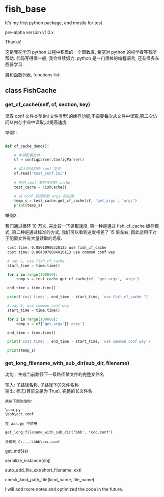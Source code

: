 # fish_base

It's my first python package, and mostly for test. 

pre-alpha version v1.0.x

Thanks!

这是我在学习 python 过程中积累的一个函数库, 希望对 python 的初学者等有所帮助. 代码写得很一般, 我会继续努力.
 python 是一门很棒的编程语言, 还有很多东西要学习.

类和函数列表, functions list:

## class FishCache

### get_cf_cache(self, cf, section, key)

读取 conf 文件类型(ini 文件类型)的缓存功能,不需要每次从文件中读取,第二次访问从内存字典中读取,以提高速度

举例1:

```python

def cf_cache_demo():

    # 申明配置文件
    cf = configparser.ConfigParser()
    
    # 读入测试用的 conf 文件
    cf.read('test_conf.ini')
    
    # 申明 conf 文件使用的 cache
    test_cache = FishCache()
    
    # 从 conf 获得参数 args 的设置
    temp_s = test_cache.get_cf_cache(cf, 'get_args', 'args')
    print(temp_s)
``` 

举例2:

我们通过循环 10 万次, 来比较一下读取速度, 第一种是通过 fish_cf_cache 缓存模式, 第二种是通过标准的方式, 
我们可以看到速度相差了 15 倍左右, 因此适用于对于配置文件有大量读取的场景.

```bash
 cost time: 0.05010986328125 use fish_cf_cache 
 cost time: 0.8643078804016113 use common conf way
```

```python
 # way 1, use fish_cf_cache
 start_time = time.time()

 for i in range(100000):
     temp_s = test_cache.get_cf_cache(cf, 'get_args', 'args')

 end_time = time.time()

 print('cost time:', end_time - start_time, 'use fish_cf_cache ')

 # way 2, use common conf way
 start_time = time.time()

 for i in range(100000):
     temp_s = cf['get_args']['args']

 end_time = time.time()

 print('cost time:', end_time - start_time, 'use common conf way')

 print(temp_s)
```

### get_long_filename_with_sub_dir(sub_dir, filename)

功能：生成当前路径下一级路径某文件的完整文件名<br>

输入: 子路径名称, 子路径下的文件名称<br>
输出: 标志(目前总是为 True), 完整的长文件名

    类似下面的结构:
    
    \aaa.py
    \bbb\ccc.conf
    
    在 aaa.py 中使用
    
    get_long_filename_with_sub_dir('bbb', 'ccc.conf')
    
    会得到 C:....\bbb\ccc.conf


get_md5(s)

serialize_instance(obj)

auto_add_file_ext(short_filename, ext)

check_kind_path_file(kind_name, file_name)

I will add more notes and optimized the code in the future.

